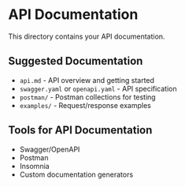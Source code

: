 # API Documentation

This directory contains your API documentation.

## Suggested Documentation

- `api.md` - API overview and getting started
- `swagger.yaml` or `openapi.yaml` - API specification
- `postman/` - Postman collections for testing
- `examples/` - Request/response examples

## Tools for API Documentation

- Swagger/OpenAPI
- Postman
- Insomnia
- Custom documentation generators
